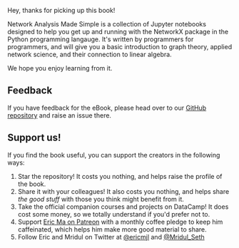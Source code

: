Hey, thanks for picking up this book!

Network Analysis Made Simple is a collection of Jupyter notebooks
designed to help you get up and running with the NetworkX package
in the Python programming langauge.
It's written by programmers for programmers,
and will give you a basic introduction to
graph theory, applied network science,
and their connection to linear algebra.

We hope you enjoy learning from it.

## Feedback

If you have feedback for the eBook,
please head over to our [GitHub repository][repo] and raise an issue there.

[repo]: https://github.com/ericmjl/Network-Analysis-Made-Simple

## Support us!

If you find the book useful,
you can support the creators in the following ways:

1. Star the repository! It costs you nothing,
and helps raise the profile of the book.
1. Share it with your colleagues! It also costs you nothing,
and helps share _the good stuff_ with those you think might benefit from it.
1. Take the official companion courses and projects on DataCamp!
It does cost some money, so we totally understand if you'd prefer not to.
1. Support [Eric Ma on Patreon][patreon] with a monthly coffee pledge
to keep him caffeinated,
which helps him make more good material to share.
1. Follow Eric and Mridul on Twitter at [@ericmjl][ericmjl_twitter] and [@Mridul_Seth][mridul_twitter]

[patreon]: https://www.patreon.com/ericmjl
[ericmjl_twitter]: https://twitter.com/ericmjl
[mridul_twitter]: https://twitter.com/Mridul_Seth
